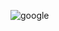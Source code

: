 ![google](https://github.com/MeetDhokariya/TptPracticalExam/assets/113959592/3f5f97d8-cb90-424e-8ea4-0816d1a2b92e)
